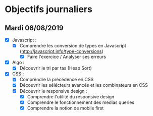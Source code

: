# Objectifs journaliers

## Mardi 06/08/2019

* [x] Javascript :
  * [x] Comprendre les conversion de types en Javascript (http://javascript.info/type-conversions)
    * [x] Faire l'exercice / Analyser ses erreurs

* [x] Algo : 
  * [x] Découvrir le tri par tas (Heap Sort)

* [x] CSS : 
    * [x] Comprendre la précédence en CSS
    * [x] Découvrir les sélécteurs avancés et les combinateurs en CSS
    * [x] Découvrir le responsive design :
        * [x] Comprendre l'utilité du responsive design
        * [x] Comprendre le fonctionnement des medias queries
        * [x] Comprendre la notion de mobile first
